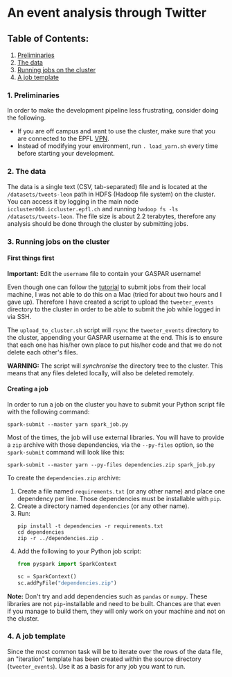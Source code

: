 # An event analysis through Twitter

## Table of Contents:

1. [Preliminaries](#1-preliminaries)
2. [The data](#2-the-data)
3. [Running jobs on the cluster](3-running-jobs-on-the-cluster)
4. [A job template](4-a-job-template)


### 1. Preliminaries

In order to make the development pipeline less frustrating, consider doing the following.

- If you are off campus and want to use the cluster, make sure that you are connected to the EPFL <a href="https://epnet.epfl.ch/" target="_blank">VPN</a>.
- Instead of modifying your environment, run `. load_yarn.sh` every time before starting your development.


### 2. The data

The data is a single text (CSV, tab-separated) file and is located at the `/datasets/tweets-leon` path in HDFS (Hadoop file system) on the cluster. You can access it by logging in the main node `iccluster060.iccluster.epfl.ch` and running `hadoop fs -ls /datasets/tweets-leon`. The file size is about 2.2 terabytes, therefore any analysis should be done through the cluster by submitting jobs.


### 3. Running jobs on the cluster

#### First things first

**Important:** Edit the `username` file to contain your GASPAR username!

Even though one can follow the <a href="https://github.com/epfl-ada/ADA2017-Tutorials/tree/master/05%20-%20Using%20the%20cluster" target="_blank">tutorial</a> to submit jobs from their local machine, I was not able to do this on a Mac (tried for about two hours and I gave up). Therefore I have created a script to upload the `tweeter_events` directory to the cluster in order to be able to submit the job while logged in via SSH.

The `upload_to_cluster.sh` script will `rsync` the `tweeter_events` directory to the cluster, appending your GASPAR username at the end. This is to ensure that each one has his/her own place to put his/her code and that we do not delete each other's files.

**WARNING:** The script will *synchronise* the directory tree to the cluster. This means that any files deleted locally, will also be deleted remotely.

#### Creating a job

In order to run a job on the cluster you have to submit your Python script file with the following command:

```
spark-submit --master yarn spark_job.py
```

Most of the times, the job will use external libraries. You will have to provide a `zip` archive with those dependencies, via the `--py-files` option, so the `spark-submit` command will look like this:

```
spark-submit --master yarn --py-files dependencies.zip spark_job.py
```

To create the `dependencies.zip` archive:

  1. Create a file named `requirements.txt` (or any other name) and place one dependency per line. Those dependencies must be installable with `pip`.
  2. Create a directory named `dependencies` (or any other name).
  3. Run:
     ```
     pip install -t dependencies -r requirements.txt
     cd dependencies
     zip -r ../dependencies.zip .
     ```
  4. Add the following to your Python job script:
     ```python
     from pyspark import SparkContext

     sc = SparkContext()
     sc.addPyFile("dependencies.zip")
     ```

**Note:** Don't try and add dependencies such as `pandas` or `numpy`. These libraries are not `pip`-installable and need to be built. Chances are that even if you manage to build them, they will only work on your machine and not on the cluster.



### 4. A job template

Since the most common task will be to iterate over the rows of the data file, an "iteration" template has been created within the source directory (`tweeter_events`). Use it as a basis for any job you want to run.
